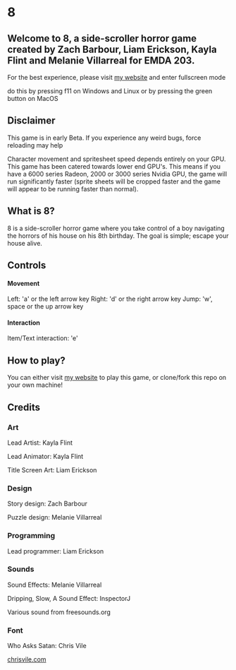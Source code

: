 # 8
## Welcome to 8, a side-scroller horror game created by Zach Barbour, Liam Erickson, Kayla Flint and Melanie Villarreal for EMDA 203.

For the best experience, please visit [my website](https://webpages.sou.edu/~ericksonl/8TitleScreen/) and enter fullscreen mode

do this by pressing f11 on Windows and Linux or by pressing the green button on MacOS

## Disclaimer
This game is in early Beta. If you experience any weird bugs, force reloading may help

Character movement and spritesheet speed depends entirely on your GPU. This game has been catered towards lower end GPU's. This means if you have a 6000 series Radeon, 
2000 or 3000 series Nvidia GPU, the game will run significantly faster (sprite sheets will be cropped faster and the game will appear to be running faster than normal).
            
## What is 8?
8 is a side-scroller horror game where you take control of a boy navigating the horrors of his house on his 8th birthday. The goal is simple; escape your house alive. 

## Controls
#### Movement
Left: 'a' or the left arrow key
Right: 'd' or the right arrow key
Jump: 'w', space or the up arrow key

#### Interaction
Item/Text interaction: 'e'

## How to play?
You can either visit [my website](https://webpages.sou.edu/~ericksonl/8TitleScreen/) to play this game, or clone/fork this repo on your own machine!

## Credits
### Art
Lead Artist: Kayla Flint

Lead Animator: Kayla Flint

Title Screen Art: Liam Erickson


### Design
Story design: Zach Barbour

Puzzle design: Melanie Villarreal 


### Programming
Lead programmer: Liam Erickson


### Sounds
Sound Effects: Melanie Villarreal

Dripping, Slow, A Sound Effect: InspectorJ

Various sound from freesounds.org


### Font
Who Asks Satan: Chris Vile

[chrisvile.com](https://www.chrisvile.com/)
